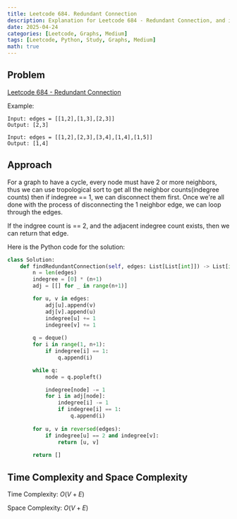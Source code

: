 ```yaml
---
title: Leetcode 684. Redundant Connection
description: Explanation for Leetcode 684 - Redundant Connection, and its solution in Python.
date: 2025-04-24
categories: [Leetcode, Graphs, Medium]
tags: [Leetcode, Python, Study, Graphs, Medium]
math: true
---
```


## Problem
[Leetcode 684 - Redundant Connection](https://leetcode.com/problems/redundant-connection/description/)

Example:
```
Input: edges = [[1,2],[1,3],[2,3]]
Output: [2,3]

Input: edges = [[1,2],[2,3],[3,4],[1,4],[1,5]]
Output: [1,4]
```

## Approach

For a graph to have a cycle, every node must have 2 or more neighbors, thus we can use tropological sort to get all the neighbor counts(indegree counts) then if indegree == 1, we can disconnect them first. Once we're all done with the process of disconnecting the 1 neighbor edge, we can loop through the edges.

If the indgree count is == 2, and the adjacent indegree count exists, then we can return that edge.

Here is the Python code for the solution:
```python
class Solution:
    def findRedundantConnection(self, edges: List[List[int]]) -> List[int]:
        n = len(edges)
        indegree = [0] * (n+1)
        adj = [[] for _ in range(n+1)]

        for u, v in edges:
            adj[u].append(v)
            adj[v].append(u)
            indegree[u] += 1
            indegree[v] += 1
        
        q = deque()
        for i in range(1, n+1):
            if indegree[i] == 1:
                q.append(i)

        while q:
            node = q.popleft()

            indegree[node] -= 1
            for i in adj[node]:
                indegree[i] -= 1
                if indegree[i] == 1:
                    q.append(i)
        
        for u, v in reversed(edges):
            if indegree[u] == 2 and indegree[v]:
                return [u, v]
        
        return []    
```
## Time Complexity and Space Complexity

Time Complexity: $O(V + E)$

Space Complexity: $O(V + E)$